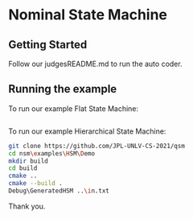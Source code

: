 # Nominal State Machine
## Getting Started

Follow our judgesREADME.md to run the auto coder.

## Running the example

To run our example Flat State Machine:
```sh

```
To run our example Hierarchical State Machine:
```sh
git clone https://github.com/JPL-UNLV-CS-2021/qsm
cd nsm\examples\HSM\Demo
mkdir build
cd build
cmake ..
cmake --build .
Debug\GeneratedHSM ..\in.txt
```

Thank you.
